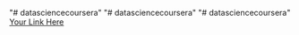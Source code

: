 "# datasciencecoursera" 
"# datasciencecoursera" 
"# datasciencecoursera" 
[Your Link Here](C:\Users\Dell\Documents\datasciencecoursera\helloworld)
